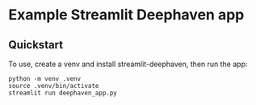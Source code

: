 # Example Streamlit Deephaven app

## Quickstart

To use, create a venv and install streamlit-deephaven, then run the app:

```
python -m venv .venv
source .venv/bin/activate
streamlit run deephaven_app.py
```
